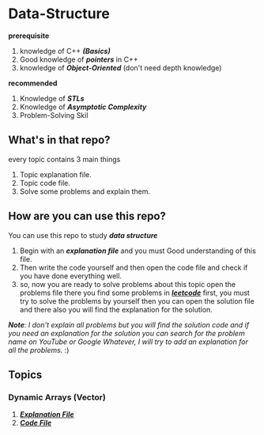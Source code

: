 # Data-Structure
**prerequisite**
1. knowledge of C++ ***(Basics)***
2. Good knowledge of ***pointers*** in C++
3. knowledge of ***Object-Oriented*** (don't need depth knowledge)
   
**recommended**
1. Knowledge of ***STLs***
2. Knowledge of ***Asymptotic Complexity*** 
3. Problem-Solving Skil

## What's in that repo?
every topic contains 3 main things
1. Topic explanation file.
2. Topic code file.
3. Solve some problems and explain them.

## How are you can use this repo?
You can use this repo to study ***data structure*** 
1. Begin with an ***explanation file*** and you must Good understanding of this file.
2. Then write the code yourself and then open the code file and check if you have done everything well.
3. so, now you are ready to solve problems about this topic open the problems file there you find some problems in ***[leetcode](https://leetcode.com/)***
   first, you must try to solve the problems by yourself then you can open the solution file and there also you will find the explanation for the solution.

***Note***: *I don't explain all problems but you will find the solution code and if you need an explanation for the solution you can search for the problem name on YouTube or Google
Whatever, I will try to add an explanation for all the problems.* :)

## Topics
### Dynamic Arrays (Vector)
1. ***[Explanation File](Dynamic-Array/Dynamic-Array.md)***
2. ***[Code File](Dynamic-Array/vector.cpp)***
